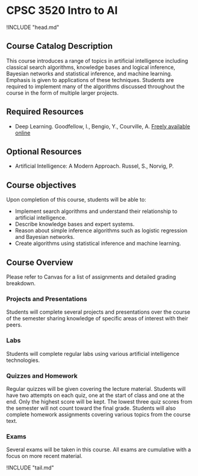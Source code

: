 CPSC 3520 Intro to AI
=====================

!INCLUDE "head.md"

Course Catalog Description
--------------------------
This course introduces a range of topics in artificial intelligence including classical search algorithms, knowledge bases and logical inference, Bayesian networks and statistical inference, and machine learning. Emphasis is given to applications of these techniques. Students are required to implement many of the algorithms discussed throughout the course in the form of multiple larger projects.

Required Resources
------------------

- Deep Learning. Goodfellow, I., Bengio, Y., Courville, A. [Freely available online](http://www.deeplearningbook.org/)

Optional Resources
------------------

- Artificial Intelligence: A Modern Approach. Russel, S., Norvig, P.

Course objectives
-----------------

Upon completion of this course, students will be able to:

- Implement search algorithms and understand their relationship to artificial intelligence.
- Describe knowledge bases and expert systems.
- Reason about simple inference algorithms such as logistic regression and Bayesian networks.
- Create algorithms using statistical inference and machine learning.

Course Overview
---------------

Please refer to Canvas for a list of assignments and detailed grading breakdown.

### Projects and Presentations

Students will complete several projects and presentations over the course of the semester sharing knowledge of specific areas of interest with their peers.

### Labs

Students will complete regular labs using various artificial intelligence technologies.

### Quizzes and Homework

Regular quizzes will be given covering the lecture material. Students will have two attempts on each quiz, one at the start of class and one at the end. Only the highest score will be kept. The lowest three quiz scores from the semester will not count toward the final grade. Students will also complete homework assignments covering various topics from the course text.

### Exams

Several exams will be taken in this course. All exams are cumulative with a focus on more recent material.

!INCLUDE "tail.md"
